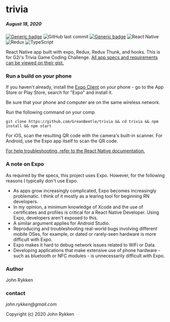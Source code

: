 # trivia 
##### August 18, 2020 

[![Generic badge](https://img.shields.io/badge/license-MIT-green.svg?style=plastic&labelColor=36566F)](https://shields.io/)
![GitHub last commit](https://img.shields.io/github/last-commit/GreanBeetle/trivia?style=plastic&labelColor=36566F)
[![Generic badge](https://img.shields.io/badge/build-passing-brightgreen.svg?style=plastic&labelColor=36566F)](https://shields.io/)
![React Native](https://img.shields.io/static/v1?message=React-Native&color=61dafb&style=plastic&logo=react&label=&labelColor=36566F)
![Redux](https://img.shields.io/static/v1?message=Redux-4.0.5&color=764abc&style=plastic&logo=redux&label=&labelColor=36566F)
![TypeScript](https://img.shields.io/static/v1?message=TypeScript&color=007acc&style=plastic&logo=typescript&label=&labelColor=36566F&logoColor=007acc)

React Native app built with expo, Redux, Redux Thunk, and hooks. This is for G2i's Trivia Game Coding Challenge. [All app specs and requirements can be viewed on their gist.](https://gist.github.com/severnsc/e09f4f8742b7dd91af9c422d6f210a57)       

### Run a build on your phone

If you haven't already, install the [Expo Client](https://expo.io/) on your phone - go to the App Store or Play Store, search for "Expo" and install it. 

Be sure that your phone and computer are on the same wireless network. 

Run the following command on your comp 

`git clone https://github.com/GreanBeetle/trivia && cd trivia && npm install && npm start`

For iOS, scan the resulting QR code with the camera's built-in scanner. For Android, use the Expo app itself to scan the QR code. 

[For help troubleshooting, refer to the React Native documentation.](https://reactnative.dev/docs/environment-setup)


### A note on Expo 

As required by the specs, this project uses Expo. However, for the following reasons I typically don't use Expo. 

- As apps grow increasingly complicated, Expo becomes increasingly problematic. I think of it mostly as a learing tool for beginning RN developers. 
- In my opinion, a minimum knowledge of Xcode and the use of certificates and profiles is critical for a React Native Developer. Using Expo, developers aren't exposed to this. 
- A similar argument applies for Android Studio. 
- Reproducing and troubleshooting real-world bugs involving different mobile OSes, for example, or dated or rarely-seen hardware is more difficult with Expo.  
- Expo makes it hard to debug network issues related to WiFi or Data. 
- Developing applications that make extensive use of phone hardware - such as bluetooth or NFC modules - is unnecessarily difficult with Expo.  

### Author

John Rykken

### contact

_john.rykken@gmail.com_

Copyright (c) 2020 John Rykken